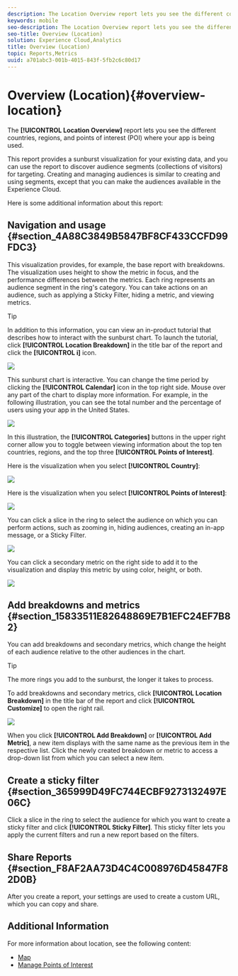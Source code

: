 ```yaml
---
description: The Location Overview report lets you see the different countries, regions, and Points of Interest where your app is being used.
keywords: mobile
seo-description: The Location Overview report lets you see the different countries, regions, and Points of Interest where your app is being used.
seo-title: Overview (Location)
solution: Experience Cloud,Analytics
title: Overview (Location)
topic: Reports,Metrics
uuid: a701abc3-001b-4015-843f-5fb2c6c80d17
---
```


# Overview (Location){#overview-location}

The **[!UICONTROL Location Overview]** report lets you see the different countries, regions, and points of interest (POI) where your app is being used.

This report provides a sunburst visualization for your existing data, and you can use the report to discover audience segments (collections of visitors) for targeting. Creating and managing audiences is similar to creating and using segments, except that you can make the audiences available in the Experience Cloud.

Here is some additional information about this report:

## Navigation and usage {#section_4A88C3849B5847BF8CF433CCFD99FDC3}

  This visualization provides, for example, the base report with breakdowns. The visualization uses height to show the metric in focus, and the performance differences between the metrics. Each ring represents an audience segment in the ring's category. You can take actions on an audience, such as applying a Sticky Filter, hiding a metric, and viewing metrics.

>[!TIP]
>
>In addition to this information, you can view an in-product tutorial that describes how to interact with the sunburst chart. To launch the tutorial, click **[!UICONTROL Location Breakdown]** in the title bar of the report and click the **[!UICONTROL i]** icon.

![](assets/location.png)

This sunburst chart is interactive. You can change the time period by clicking the **[!UICONTROL Calendar]** icon in the top right side. Mouse over any part of the chart to display more information. For example, in the following illustration, you can see the total number and the percentage of users using your app in the United States.

![](assets/location_mouse.png)

In this illustration, the **[!UICONTROL Categories]** buttons in the upper right corner allow you to toggle between viewing information about the top ten countries, regions, and the top three **[!UICONTROL Points of Interest]**.

Here is the visualization when you select **[!UICONTROL Country]**:

![](assets/location_countries.png)

Here is the visualization when you select **[!UICONTROL Points of Interest]**:

![](assets/location_poi.png)

You can click a slice in the ring to select the audience on which you can perform actions, such as zooming in, hiding audiences, creating an in-app message, or a Sticky Filter.

![](assets/location_aud.png)

You can click a secondary metric on the right side to add it to the visualization and display this metric by using color, height, or both.

![](assets/location_secondary.png)

## Add breakdowns and metrics {#section_15833511E82648869E7B1EFC24EF7B82}

You can add breakdowns and secondary metrics, which change the height of each audience relative to the other audiences in the chart.

>[!TIP]
>
>The more rings you add to the sunburst, the longer it takes to process.

To add breakdowns and secondary metrics, click **[!UICONTROL Location Breakdown]** in the title bar of the report and click **[!UICONTROL Customize]** to open the right rail.

![](assets/location_rail.png)

When you click **[!UICONTROL Add Breakdown]** or **[!UICONTROL Add Metric]**, a new item displays with the same name as the previous item in the respective list. Click the newly created breakdown or metric to access a drop-down list from which you can select a new item.

## Create a sticky filter {#section_365999D49FC744ECBF9273132497E06C}

Click a slice in the ring to select the audience for which you want to create a sticky filter and click **[!UICONTROL Sticky Filter]**. This sticky filter lets you apply the current filters and run a new report based on the filters.

## Share Reports {#section_F8AF2AA73D4C4C008976D45847F82D0B}

After you create a report, your settings are used to create a custom URL, which you can copy and share. 

## Additional Information

For more information about location, see the following content:

* [Map](/help/using/location/c-map-points.md)
* [Manage Points of Interest](/help/using/location/t-manage-points.md)